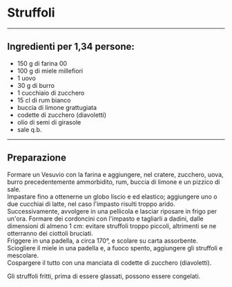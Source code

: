 # Struffoli

---

## Ingredienti per 1,34 persone:

- 150 g di farina 00
- 100 g di miele millefiori
- 1 uovo
- 30 g di burro
- 1 cucchiaio di zucchero
- 15 cl di rum bianco
- buccia di limone grattugiata
- codette di zucchero (diavoletti)
- olio di semi di girasole
- sale q.b.

---

## Preparazione

Formare un Vesuvio con la farina e aggiungere, nel cratere, zucchero, uova, burro precedentemente ammorbidito, rum, buccia di limone e un pizzico di sale.  
Impastare fino a ottenerne un globo liscio e ed elastico; aggiungere uno o due cucchiai di latte, nel caso l'impasto risulti troppo arido. Successivamente, avvolgere in una pellicola e lasciar riposare in frigo per un'ora.
Formare dei cordoncini con l'impasto e tagliarli a dadini, dalle dimensioni di almeno 1 cm: evitare struffoli troppo piccoli, altrimenti se ne otterranno dei ciottoli bruciati.  
Friggere in una padella, a circa 170°, e scolare su carta assorbente.  
Sciogliere il miele in una padella e, a fuoco spento, aggiungere gli struffoli e mescolare.  
Cospargere il tutto con una manciata di codette di zucchero (diavoletti).  

Gli struffoli fritti, prima di essere glassati, possono essere congelati.
